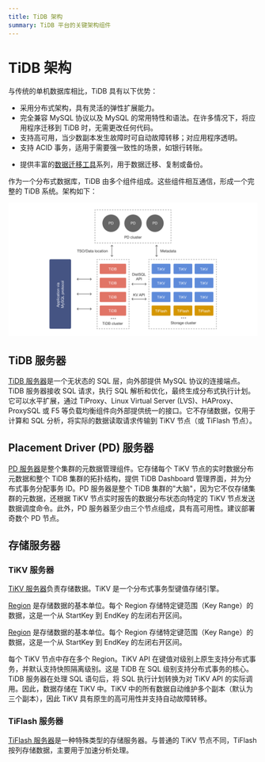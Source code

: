 ```yaml
---
title: TiDB 架构
summary: TiDB 平台的关键架构组件
---
```


# TiDB 架构

与传统的单机数据库相比，TiDB 具有以下优势：

* 采用分布式架构，具有灵活的弹性扩展能力。
* 完全兼容 MySQL 协议以及 MySQL 的常用特性和语法。在许多情况下，将应用程序迁移到 TiDB 时，无需更改任何代码。
* 支持高可用，当少数副本发生故障时可自动故障转移；对应用程序透明。
* 支持 ACID 事务，适用于需要强一致性的场景，如银行转账。

<CustomContent platform="tidb">

* 提供丰富的[数据迁移工具](/migration-overview.md)系列，用于数据迁移、复制或备份。

</CustomContent>

作为一个分布式数据库，TiDB 由多个组件组成。这些组件相互通信，形成一个完整的 TiDB 系统。架构如下：

![TiDB 架构](/media/tidb-architecture-v6.png)

## TiDB 服务器

[TiDB 服务器](/tidb-computing.md)是一个无状态的 SQL 层，向外部提供 MySQL 协议的连接端点。TiDB 服务器接收 SQL 请求，执行 SQL 解析和优化，最终生成分布式执行计划。它可以水平扩展，通过 TiProxy、Linux Virtual Server (LVS)、HAProxy、ProxySQL 或 F5 等负载均衡组件向外部提供统一的接口。它不存储数据，仅用于计算和 SQL 分析，将实际的数据读取请求传输到 TiKV 节点（或 TiFlash 节点）。

## Placement Driver (PD) 服务器

[PD 服务器](/tidb-scheduling.md)是整个集群的元数据管理组件。它存储每个 TiKV 节点的实时数据分布元数据和整个 TiDB 集群的拓扑结构，提供 TiDB Dashboard 管理界面，并为分布式事务分配事务 ID。PD 服务器是整个 TiDB 集群的"大脑"，因为它不仅存储集群的元数据，还根据 TiKV 节点实时报告的数据分布状态向特定的 TiKV 节点发送数据调度命令。此外，PD 服务器至少由三个节点组成，具有高可用性。建议部署奇数个 PD 节点。

## 存储服务器

### TiKV 服务器

[TiKV 服务器](/tidb-storage.md)负责存储数据。TiKV 是一个分布式事务型键值存储引擎。

<CustomContent platform="tidb">

[Region](/glossary.md#regionpeerraft-group) 是存储数据的基本单位。每个 Region 存储特定键范围（Key Range）的数据，这是一个从 StartKey 到 EndKey 的左闭右开区间。

</CustomContent>

<CustomContent platform="tidb-cloud">

[Region](/tidb-cloud/tidb-cloud-glossary.md#region) 是存储数据的基本单位。每个 Region 存储特定键范围（Key Range）的数据，这是一个从 StartKey 到 EndKey 的左闭右开区间。

</CustomContent>

每个 TiKV 节点中存在多个 Region。TiKV API 在键值对级别上原生支持分布式事务，并默认支持快照隔离级别。这是 TiDB 在 SQL 级别支持分布式事务的核心。TiDB 服务器在处理 SQL 语句后，将 SQL 执行计划转换为对 TiKV API 的实际调用。因此，数据存储在 TiKV 中。TiKV 中的所有数据自动维护多个副本（默认为三个副本），因此 TiKV 具有原生的高可用性并支持自动故障转移。

### TiFlash 服务器

[TiFlash 服务器](/tiflash/tiflash-overview.md)是一种特殊类型的存储服务器。与普通的 TiKV 节点不同，TiFlash 按列存储数据，主要用于加速分析处理。
